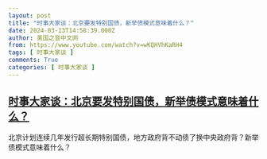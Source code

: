 ```yaml
---
layout: post
title: "时事大家谈：北京要发特别国债，新举债模式意味着什么？"
date: 2024-03-13T14:58:39.000Z
author: 美国之音中文网
from: https://www.youtube.com/watch?v=wKQHVhKaRH4
tags: [ 时事大家谈 ]
comments: True
categories: [ 时事大家谈 ]
---
```

<!--1710341919000-->
[时事大家谈：北京要发特别国债，新举债模式意味着什么？](https://www.youtube.com/watch?v=wKQHVhKaRH4)
------

<div>
北京计划连续几年发行超长期特别国债，地方政府背不动债了换中央政府背？新举债模式意味着什么？
</div>

